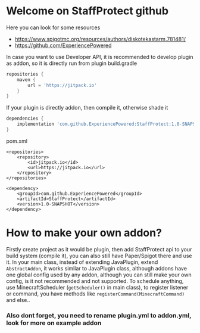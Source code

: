 # Welcome on StaffProtect github 
Here you can look for some resources
- https://www.spigotmc.org/resources/authors/diskotekastarm.781481/
- https://github.com/ExperiencePowered

In case you want to use Developer API, it is recommended to develop plugin as addon, so it is directly run from plugin
build.gradle
```groovy
repositories {
    maven {
        url = 'https://jitpack.io'
    }
}
```
If your plugin is directly addon, then compile it, otherwise shade it
```groovy
dependencies {
    implementation 'com.github.ExperiencePowered:StaffProtect:1.0-SNAPSHOT'
}
```

pom.xml
```
<repositories>
    <repository>
        <id>jitpack.io</id>
        <url>https://jitpack.io</url>
    </repository>
</repositories>
```
```
<dependency>
    <groupId>com.github.ExperiencePowered</groupId>
    <artifactId>StaffProtect</artifactId>
    <version>1.0-SNAPSHOT</version>
</dependency>
```

# How to make your own addon?
Firstly create project as it would be plugin, then add StaffProtect api to your build system (compile it),
you can also still have Paper/Spigot there and use it. In your main class, instead of extending JavaPlugin, extend ```AbstractAddon```,
it works similar to JavaPlugin class, although addons have one global config used by any addon,
although you can still make your own config, is it not recommended and not supported. To schedule anything,
use MinecraftScheduler (```getScheduler()``` in main class), to register listener or command, you have methods like
```registerCommand(MinecraftCommand)``` and else..
### Also dont forget, you need to rename plugin.yml to addon.yml, look for more on example addon
